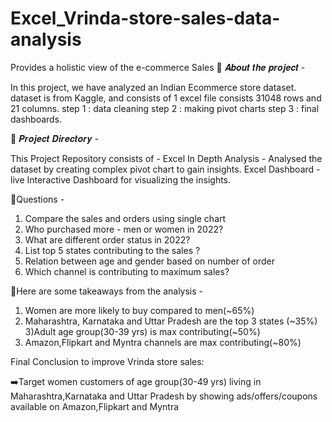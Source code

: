 # Excel_Vrinda-store-sales-data-analysis
Provides a holistic view of the e-commerce Sales
🎯 𝑨𝒃𝒐𝒖𝒕 𝒕𝒉𝒆 𝒑𝒓𝒐𝒋𝒆𝒄𝒕 -

In this project, we have analyzed an Indian Ecommerce store dataset.
dataset is from Kaggle, and consists of 1 excel file consists 31048 rows and 21 columns.
step 1 : data cleaning
step 2 : making pivot charts
step 3 : final dashboards.

🎯 𝑷𝒓𝒐𝒋𝒆𝒄𝒕 𝑫𝒊𝒓𝒆𝒄𝒕𝒐𝒓𝒚 -

This Project Repository consists of -
Excel In Depth Analysis - Analysed the dataset by creating complex pivot chart  to gain insights.
Excel Dashboard - live Interactive Dashboard for visualizing the insights.

🎯Questions -

1) Compare the sales and orders using single chart
2) Who purchased more - men or women in 2022?
3) What are different order status in 2022?
4) List top 5 states contributing to the sales ?
5) Relation between age and gender based on number of order
6) Which channel is contributing to maximum sales?

🎯Here are some takeaways from the analysis -
1) Women are more likely to buy compared to men(~65%)
2) Maharashtra, Karnataka and Uttar Pradesh are the top 3 states (~35%)
3)Adult age group(30-39 yrs) is max contributing(~50%)
4) Amazon,Flipkart and Myntra channels are max contributing(~80%)

Final Conclusion to improve Vrinda store sales:

➡️Target women customers of age group(30-49 yrs) living in 
Maharashtra,Karnataka and Uttar Pradesh by showing 
ads/offers/coupons available on Amazon,Flipkart and Myntra
